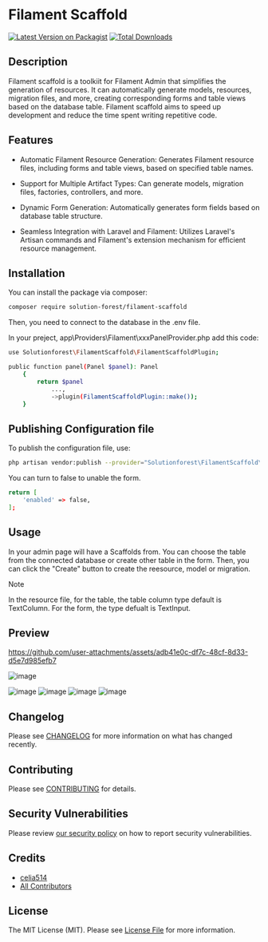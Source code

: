 # Filament Scaffold

[![Latest Version on Packagist](https://img.shields.io/packagist/v/solution-forest/filament-scaffold.svg?style=flat-square)](https://packagist.org/packages/solution-forest/filament-scaffold)
[![Total Downloads](https://img.shields.io/packagist/dt/solution-forest/filament-scaffold.svg?style=flat-square)](https://packagist.org/packages/solution-forest/filament-scaffold)

## Description
Filament scaffold is a toolkiit for Filament Admin that simplifies the generation of resources. It can automatically generate models, resources, migration files, and more, creating corresponding forms and table views based on the database table. Filament scaffold aims to speed up development and reduce the time spent writing repetitive code.

## Features
- Automatic Filament Resource Generation: Generates Filament resource files, including forms and table views, based on specified table names.

- Support for Multiple Artifact Types: Can generate models, migration files, factories, controllers, and more.

- Dynamic Form Generation: Automatically generates form fields based on database table structure.

- Seamless Integration with Laravel and Filament: Utilizes Laravel's Artisan commands and Filament's extension mechanism for efficient resource management.

## Installation
You can install the package via composer:
```bash
composer require solution-forest/filament-scaffold
```

Then, you need to connect to the database in the .env file.

In your preject, app\Providers\Filament\xxxPanelProvider.php add this code:
```bash
use Solutionforest\FilamentScaffold\FilamentScaffoldPlugin;

public function panel(Panel $panel): Panel
    {
        return $panel
            ..., 
            ->plugin(FilamentScaffoldPlugin::make());
    }
```

## Publishing Configuration file
To publish the configuration file, use:
```bash
php artisan vendor:publish --provider="Solutionforest\FilamentScaffold\FilamentScaffoldServiceProvider" --tag="filament-scaffold-config"
```
You can turn to false to unable the form.
```bash
return [
    'enabled' => false,
];
```

## Usage
In your admin page will have a Scaffolds from. You can choose the table from the connected database or create other table in the form. Then, you can click the "Create" button to create the reesource, model or migration.

> [!NOTE]
> In the resource file, for the table, the table column type default is TextColumn. For the form, the type defualt is TextInput.

## Preview

https://github.com/user-attachments/assets/adb41e0c-df7c-48cf-8d33-d5e7d985efb7

![image](https://github.com/user-attachments/assets/48aaee63-f46c-4d9f-b6d1-0539384b2538)

![image](https://github.com/user-attachments/assets/6c8cdc4b-1330-487a-acab-17cf94f93f82)
![image](https://github.com/user-attachments/assets/c5f6a10f-139d-4344-b135-59f3d18acb30)
![image](https://github.com/user-attachments/assets/37872ba4-00f8-414f-a041-f7ab10cef1a8)
![image](https://github.com/user-attachments/assets/af177dd6-8382-42d7-b5cd-b5b1e97ed753)

## Changelog

Please see [CHANGELOG](CHANGELOG.md) for more information on what has changed recently.

## Contributing

Please see [CONTRIBUTING](.github/CONTRIBUTING.md) for details.

## Security Vulnerabilities

Please review [our security policy](../../security/policy) on how to report security vulnerabilities.

## Credits

- [celia514](https://github.com/solutionforest)
- [All Contributors](../../contributors)

## License

The MIT License (MIT). Please see [License File](LICENSE.md) for more information.
